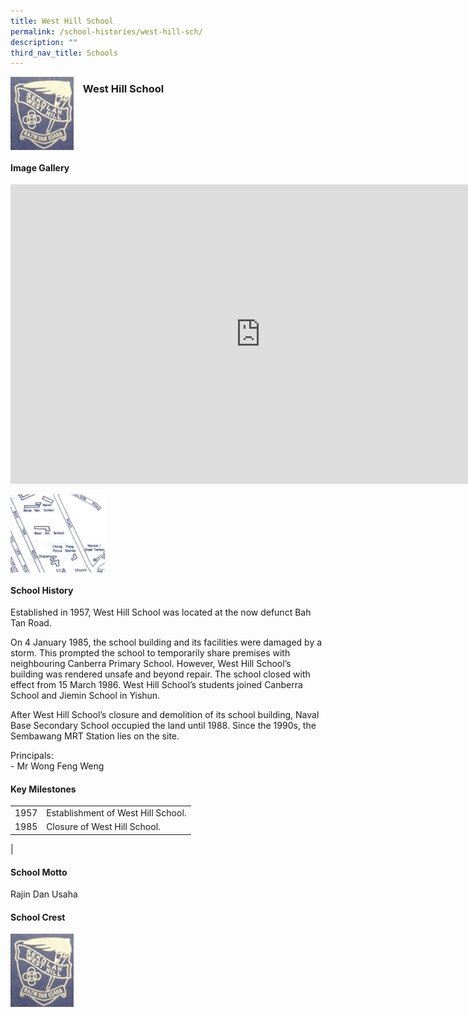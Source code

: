 ```yaml
---
title: West Hill School
permalink: /school-histories/west-hill-sch/
description: ""
third_nav_title: Schools
---
```

<img align="left" style="width:20%;margin-right:15px;" src="/images/westhillsch1.png">

### **West Hill School**

<br clear="left">

#### **Image Gallery**

<iframe src="https://docs.google.com/presentation/d/e/2PACX-1vSAQVbzYGV7Mr56kzEhbAQksnHiWte0qiM9ecXd61pwzPHRWVu9qtf37isOZd2kntYTBgjoz0Meba7c/embed?start=false&amp;loop=true&amp;delayms=5000" frameborder="0" width="800" height="479" allowfullscreen="true"></iframe>

<p><a href="/images/westhillsch2.jpg">  
<img align="left" style="width:30%;margin-right:15px;" src="/images/westhillsch2.jpg">
</a></p>

<br clear="left">

#### **School History**
Established in 1957, West Hill School was located at the now defunct Bah Tan Road.

On 4 January 1985, the school building and its facilities were damaged by a storm. This prompted the school to temporarily share premises with neighbouring Canberra Primary School. However, West Hill School’s building was rendered unsafe and beyond repair. The school closed with effect from 15 March 1986. West Hill School’s students joined Canberra School and Jiemin School in Yishun.

After West Hill School’s closure and demolition of its school building, Naval Base Secondary School occupied the land until 1988. Since the 1990s, the Sembawang MRT Station lies on the site.

Principals:<br>
\- Mr Wong Feng Weng

#### **Key Milestones**

|  |  |
|:---:|---|
| 1957 | Establishment of West Hill School. |
| 1985 | Closure of West Hill School. |
|

#### **School Motto**
Rajin Dan Usaha

#### **School Crest**
<img align="left" style="width:20%;margin-right:15px;" src="/images/westhillsch1.png">



<br clear="left">